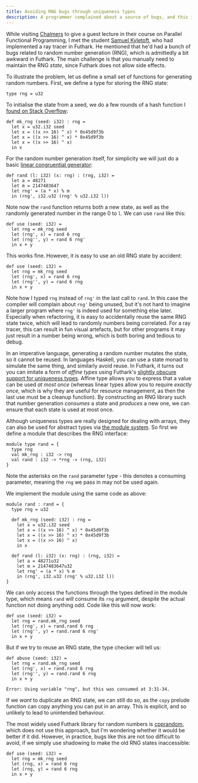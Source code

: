 ```yaml
---
title: Avoiding RNG bugs through uniqueness types
description: A programmer complained about a source of bugs, and this is how I think it could be fixed.
---
```


While visiting [Chalmers](https://www.chalmers.se/en/) to give a guest
lecture in their course on Parallel Functional Programming, I met the
student [Samuel Kyletoft](https://samuel.kyletoft.se/), who had
implemented a ray tracer in Futhark. He mentioned that he'd had a
bunch of bugs related to random number generation (RNG), which is
admittedly a bit awkward in Futhark. The main challenge is that you
manually need to maintain the RNG *state*, since Futhark does not
allow side effects.

To illustrate the problem, let us define a small set of functions for
generating random numbers. First, we define a type for storing the RNG
state:

```Futhark
type rng = u32
```

To initialise the state from a seed, we do a few rounds of a hash
function I [found on Stack
Overflow](https://stackoverflow.com/questions/664014/what-integer-hash-function-are-good-that-accepts-an-integer-hash-key/12996028#12996028):

```Futhark
def mk_rng (seed: i32) : rng =
  let x = u32.i32 seed
  let x = ((x >> 16) ^ x) * 0x45d9f3b
  let x = ((x >> 16) ^ x) * 0x45d9f3b
  let x = ((x >> 16) ^ x)
  in x
```

For the random number generation itself, for simplicity we will just
do a basic [linear congruential
generator](https://en.wikipedia.org/wiki/Linear_congruential_generator):

```Futhark
def rand (l: i32) (x: rng) : (rng, i32) =
  let a = 48271
  let m = 2147483647
  let rng' = (a * x) % m
  in (rng', i32.u32 (rng' % u32.i32 l))
```

Note now the `rand` function returns both a new state, as well as the
randomly generated number in the range 0 to `l`. We can use `rand` like
this:

```Futhark
def use (seed: i32) =
  let rng = mk_rng seed
  let (rng', x) = rand 6 rng
  let (rng'', y) = rand 6 rng'
  in x + y
```

This works fine. However, it is easy to use an old RNG state by
accident:

```Futhark
def use (seed: i32) =
  let rng = mk_rng seed
  let (rng', x) = rand 6 rng
  let (rng'', y) = rand 6 rng
  in x + y
```

Note how I typed `rng` instead of `rng'` in the last call to `rand`.
In this case the compiler will complain about `rng'` being unused, but
it's not hard to imagine a larger program where `rng'` is indeed used
for something else later. Especially when refactoring, it is easy to
accidentally reuse the same RNG state twice, which will lead to
randomly numbers being correlated. For a ray tracer, this can result
in fun visual artefacts, but for other programs it may just result in
a number being wrong, which is both boring and tedious to debug.

In an imperative language, generating a random number mutates the
state, so it cannot be reused. In languages Haskell, you can use a
state monad to simulate the same thing, and similarly avoid reuse. In
Futhark, it turns out you can imitate a form of *affine types* using
Futhark's [slightly obscure support for uniqueness
types](2022-06-13-uniqueness-types.html). Affine type allows you to
express that a value can be used *at most once* (whereas linear types
allow you to require *exactly once*, which is why they are useful for
resource management, as then the last use must be a cleanup function).
By constructing an RNG library such that number generation *consumes*
a state and *produces* a new one, we can ensure that each state is
used at most once.

Although uniqueness types are really designed for dealing with arrays,
they can also be used for abstract types via [the module
system](https://futhark-lang.org/blog/2017-01-25-futhark-module-system.html).
So first we define a module that describes the RNG interface:

```Futhark
module type rand = {
  type rng
  val mk_rng : i32 -> rng
  val rand : i32 -> *rng -> (rng, i32)
}
```

Note the asterisks on the `rand` parameter type - this denotes a
consuming parameter, meaning the `rng` we pass in may not be used
again.

We implement the module using the same code as above:

```Futhark
module rand : rand = {
  type rng = u32

  def mk_rng (seed: i32) : rng =
    let x = u32.i32 seed
    let x = ((x >> 16) ^ x) * 0x45d9f3b
    let x = ((x >> 16) ^ x) * 0x45d9f3b
    let x = ((x >> 16) ^ x)
    in x

  def rand (l: i32) (x: rng) : (rng, i32) =
    let a = 48271u32
    let m = 2147483647u32
    let rng' = (a * x) % m
    in (rng', i32.u32 (rng' % u32.i32 l))
}
```

We can only access the functions through the types defined in the
module type, which means `rand` will consume its `rng` argument,
despite the actual function not doing anything odd. Code like this
will now work:

```Futhark
def use (seed: i32) =
  let rng = rand.mk_rng seed
  let (rng', x) = rand.rand 6 rng
  let (rng'', y) = rand.rand 6 rng'
  in x + y
```

But if we try to reuse an RNG state, the type checker will tell us:

```Futhark
def abuse (seed: i32) =
  let rng = rand.mk_rng seed
  let (rng', x) = rand.rand 6 rng
  let (rng'', y) = rand.rand 6 rng
  in x + y
```

```
Error: Using variable "rng", but this was consumed at 3:31-34.
```

If we *want* to duplicate an RNG state, we can still do so, as the
`copy` prelude function can copy anything you can put in an array.
This is explicit, and so unlikely to lead to unintended behaviour.

The most widely used Futhark library for random numbers is
[cpprandom](https://github.com/diku-dk/cpprandom), which does not use
this approach, but I'm wondering whether it would be better if it did.
However, in practice, bugs like this are not too difficult to avoid,
if we simply use shadowing to make the old RNG states inaccessible:

```Futhark
def use (seed: i32) =
  let rng = mk_rng seed
  let (rng, x) = rand 6 rng
  let (rng, y) = rand 6 rng
  in x + y
```

